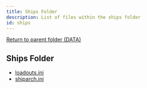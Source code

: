 ```yaml
---
title: Ships Folder
description: List of files within the ships folder
id: ships
---
```


[Return to parent folder (DATA)](../index.md)

## Ships Folder

* [loadouts.ini](./loadouts.ini.md)
* [shiparch.ini](./shiparch.ini.md)
